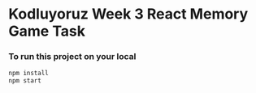 # Kodluyoruz Week 3 React Memory Game Task 

### To run this project on your local 
```bash
npm install
npm start
```
